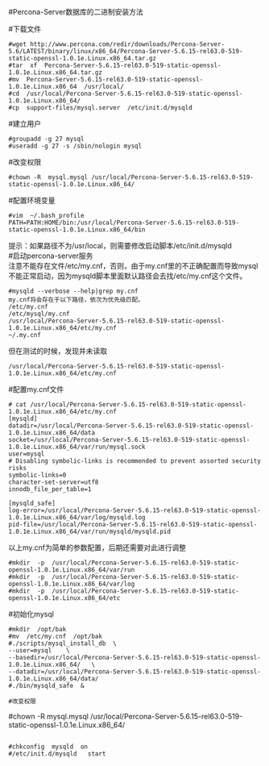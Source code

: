 ﻿#Percona-Server数据库的二进制安装方法

#下载文件
```
#wget http://www.percona.com/redir/downloads/Percona-Server-5.6/LATEST/binary/linux/x86_64/Percona-Server-5.6.15-rel63.0-519-static-openssl-1.0.1e.Linux.x86_64.tar.gz   
#tar  xf  Percona-Server-5.6.15-rel63.0-519-static-openssl-1.0.1e.Linux.x86_64.tar.gz   
#mv  Percona-Server-5.6.15-rel63.0-519-static-openssl-1.0.1e.Linux.x86_64  /usr/local/    
#cd  /usr/local/Percona-Server-5.6.15-rel63.0-519-static-openssl-1.0.1e.Linux.x86_64/   
#cp  support-files/mysql.server  /etc/init.d/mysqld   
```
#建立用户   
```
#groupadd -g 27 mysql    
#useradd -g 27 -s /sbin/nologin mysql   
```
#改变权限   
```
#chown -R  mysql.mysql /usr/local/Percona-Server-5.6.15-rel63.0-519-static-openssl-1.0.1e.Linux.x86_64/   
```
#配置环境变量 
```
#vim  ~/.bash_profile    
PATH=PATH:HOME/bin:/usr/local/Percona-Server-5.6.15-rel63.0-519-static-openssl-1.0.1e.Linux.x86_64/bin  
```
提示：如果路径不为/usr/local，则需要修改启动脚本/etc/init.d/mysqld   
#启动percona-server服务   
注意不能存在文件/etc/my.cnf，否则，由于my.cnf里的不正确配置而导致mysql不能正常启动，因为mysqld脚本里面默认路径会去找/etc/my.cnf这个文件。
```
#mysqld --verbose --help|grep my.cnf    
my.cnf将会存在于以下路径，依次为优先级匹配。   
/etc/my.cnf   
/etc/mysql/my.cnf   
/usr/local/Percona-Server-5.6.15-rel63.0-519-static-openssl-1.0.1e.Linux.x86_64/etc/my.cnf   
~/.my.cnf   
```
但在测试的时候，发现并未读取   
```
/usr/local/Percona-Server-5.6.15-rel63.0-519-static-openssl-1.0.1e.Linux.x86_64/etc/my.cnf    
``` 
#配置my.cnf文件
```
# cat /usr/local/Percona-Server-5.6.15-rel63.0-519-static-openssl-1.0.1e.Linux.x86_64/etc/my.cnf    
[mysqld]   
datadir=/usr/local/Percona-Server-5.6.15-rel63.0-519-static-openssl-1.0.1e.Linux.x86_64/data   
socket=/usr/local/Percona-Server-5.6.15-rel63.0-519-static-openssl-1.0.1e.Linux.x86_64/var/run/mysql.sock   
user=mysql   
# Disabling symbolic-links is recommended to prevent assorted security risks   
symbolic-links=0   
character-set-server=utf8   
innodb_file_per_table=1   
   
[mysqld_safe]   
log-error=/usr/local/Percona-Server-5.6.15-rel63.0-519-static-openssl-1.0.1e.Linux.x86_64/var/log/mysqld.log   
pid-file=/usr/local/Percona-Server-5.6.15-rel63.0-519-static-openssl-1.0.1e.Linux.x86_64/var/run/mysqld/mysqld.pid   
```
以上my.cnf为简单的参数配置，后期还需要对此进行调整
```
#mkdir  -p  /usr/local/Percona-Server-5.6.15-rel63.0-519-static-openssl-1.0.1e.Linux.x86_64/var/run   
#mkdir  -p  /usr/local/Percona-Server-5.6.15-rel63.0-519-static-openssl-1.0.1e.Linux.x86_64/var/log   
#mkdir  -p  /usr/local/Percona-Server-5.6.15-rel63.0-519-static-openssl-1.0.1e.Linux.x86_64/etc  
```
#初始化mysql 
```
#mkdir  /opt/bak   
#mv  /etc/my.cnf  /opt/bak   
#./scripts/mysql_install_db  \   
--user=mysql    \   
--basedir=/usr/local/Percona-Server-5.6.15-rel63.0-519-static-openssl-1.0.1e.Linux.x86_64/   \   
--datadir=/usr/local/Percona-Server-5.6.15-rel63.0-519-static-openssl-1.0.1e.Linux.x86_64/data/   
#./bin/mysqld_safe  &   

#改变权限   
```
#chown -R  mysql.mysql /usr/local/Percona-Server-5.6.15-rel63.0-519-static-openssl-1.0.1e.Linux.x86_64/   
```

#chkconfig  mysqld  on   
#/etc/init.d/mysqld   start   
```  

   
